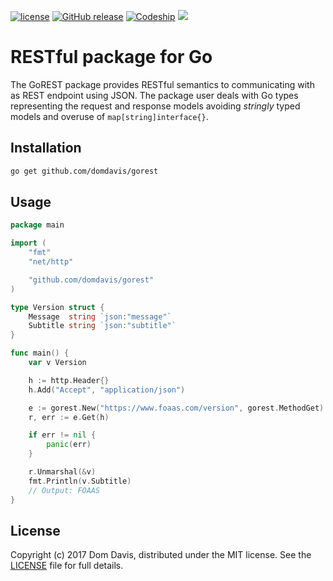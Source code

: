 [![license](https://img.shields.io/github/license/domdavis/rest.svg)](https://github.com/domdavis/rest/blob/master/LICENSE)
[![GitHub release](https://img.shields.io/github/release/domdavis/rest/all.svg)](https://github.com/domdavis/rest/releases)
[![Codeship](https://img.shields.io/codeship/4f4ea6a0-126f-0135-3216-027699a88aa9/master.svg)](https://app.codeship.com/projects/217087)
[![](https://img.shields.io/github/issues-raw/domdavis/rest.svg)](https://github.com/domdavis/rest/issues)

# RESTful package for Go

The GoREST package provides RESTful semantics to communicating with as REST
endpoint using JSON. The package user deals with Go types representing the 
request and response models avoiding _stringly_ typed models and overuse of
`map[string]interface{}`.

## Installation

```bash
go get github.com/domdavis/gorest
```

## Usage

```go
package main

import (
	"fmt"
	"net/http"

	"github.com/domdavis/gorest"
)

type Version struct {
	Message  string `json:"message"`
	Subtitle string `json:"subtitle"`
}

func main() {
	var v Version

	h := http.Header{}
	h.Add("Accept", "application/json")

	e := gorest.New("https://www.foaas.com/version", gorest.MethodGet)
	r, err := e.Get(h)

	if err != nil {
		panic(err)
	}

	r.Unmarshal(&v)
	fmt.Println(v.Subtitle)
	// Output: FOAAS
}
```

## License

Copyright (c) 2017 Dom Davis, distributed under the MIT license. See the 
[LICENSE](LICENSE) file for full details.

